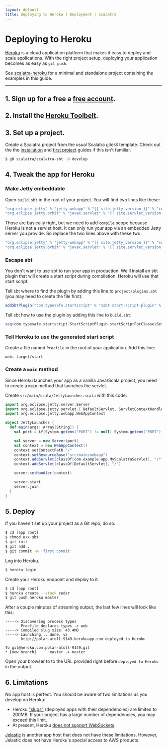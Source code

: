```yaml
---
layout: default
title: Deploying to Heroku | Deployment | Scalatra
---
```


<div class="page-header">
  <h1>Deploying to Heroku</h1>
</div>

[Heroku](http://www.heroku.com/) is a cloud application platform that makes it easy to deploy and scale applications. With the right project setup, deploying your application becomes as easy as `git push`.

<div class="alert alert-info">
  <span class="badge badge-info"><i class="icon-flag icon-white"></i></span>
  See
  <a href="{{site.examples}}deployment/scalatra-heroku">scalatra-heroku</a>
  for a minimal and standalone project containing the examples in this guide.
</div>

----

## 1. Sign up for a free a [free account](https://api.heroku.com/signup).

## 2. Install the [Heroku Toolbelt](https://toolbelt.herokuapp.com/).

## 3. Set up a project.

Create a Scalatra project from the usual Scalatra giter8 template.
Check out the the [installation]({{site.baseurl}}getting-started/installation.html) and [first project]({{site.baseurl}}getting-started/first-project.html) guides if this isn't familiar.

```bash
$ g8 scalatra/scalatra-sbt -b develop
```

## 4. Tweak the app for Heroku

### Make Jetty embeddable

Open `build.sbt` in the root of your project. You will find two lines like these:

```scala
"org.eclipse.jetty" % "jetty-webapp" % "{{ site.jetty_version }}" % "container",
"org.eclipse.jetty.orbit" % "javax.servlet" % "{{ site.servlet_version }}" % "container;provided;test" artifacts (Artifact("javax.servlet", "jar", "jar"))
```

Those are basically right, but we need to add `compile` scope because Heroku is not a servlet host. It can only run your app via an embedded Jetty server you provide. So replace the two lines above with these two:

```scala
"org.eclipse.jetty" % "jetty-webapp" % "{{ site.jetty_version }}" % "compile;container",
"org.eclipse.jetty.orbit" % "javax.servlet" % "{{ site.servlet_version }}" % "compile;container;provided;test" artifacts (Artifact("javax.servlet", "jar", "jar"))
```

### Escape sbt

You don't want to use sbt to run your app in production. We'll install an sbt plugin that will create a start script during compilation. Heroku will use that start script.

Tell sbt where to find the plugin by adding this line to `project/plugins.sbt` (you may need to create the file first):

```scala
addSbtPlugin("com.typesafe.startscript" % "xsbt-start-script-plugin" % "{{ site.start_script_plugin_version }}")
```

Tell sbt how to use the plugin by adding this line to `build.sbt`:

```scala
seq(com.typesafe.startscript.StartScriptPlugin.startScriptForClassesSettings: _*)
```

### Tell Heroku to use the generated start script

Create a file named `Procfile` in the root of your application.
Add this line:

```
web: target/start
```

### Create a `main` method

Since Heroku launches your app as a vanilla Java/Scala project, you need to create a `main` method that launches the servlet.

Create `src/main/scala/JettyLauncher.scala` with this code:

```scala
import org.eclipse.jetty.server.Server
import org.eclipse.jetty.servlet.{ DefaultServlet, ServletContextHandler }
import org.eclipse.jetty.webapp.WebAppContext

object JettyLauncher {
  def main(args: Array[String]) {
    val port = if(System.getenv("PORT") != null) System.getenv("PORT").toInt else 8080

    val server = new Server(port)
    val context = new WebAppContext()
    context setContextPath "/"
    context.setResourceBase("src/main/webapp")
    context.addServlet(classOf[com.example.app.MyScalatraServlet], "/*")
    context.addServlet(classOf[DefaultServlet], "/")

    server.setHandler(context)

    server.start
    server.join
  }
}
```

## 5. Deploy

If you haven't set up your project as a Git repo, do so.

```bash
$ cd [app root]
$ chmod u+x sbt
$ git init
$ git add .
$ git commit -m 'first commit'
```

Log into Heroku.

```bash
$ heroku login
```

Create your Heroku endpoint and deploy to it.

```bash
$ cd [app root]
$ heroku create --stack cedar
$ git push heroku master
```

After a couple minutes of streaming output, the last few lines will look like this:

```
-----> Discovering process types
       Procfile declares types -> web
-----> Compiled slug size: 43.4MB
-----> Launching... done, v5
       http://polar-atoll-9149.herokuapp.com deployed to Heroku
              
To git@heroku.com:polar-atoll-9149.git
* [new branch]      master -> master
```

Open your browser to to the URL provided right before `deployed to Heroku` in the output.

## 6. Limitations
No app host is perfect. You should be aware of two limitations as you develop on Heroku:

- Heroku ["slugs"](https://devcenter.heroku.com/articles/slug-compiler) (deployed apps with their dependencies) are limited to 200MB.
If your project has a large number of dependencies, you may exceed this limit.
- At present, Heroku [does not support WebSockets](https://devcenter.heroku.com/articles/http-routing#websockets).

[Jelastic](jelastic.html) is another app host that does not have these limitations.
However, Jelastic does not have Heroku's special access to AWS products.
